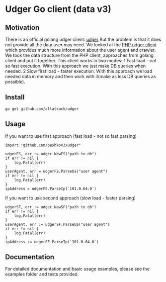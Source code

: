 # Udger Go client (data v3)
## Motivation
There is an official golang udger client: [udger](https://github.com/udger/udger)
But the problem is that it does not provide all the data user may need.
We looked at the [PHP udger client](https://github.com/udger/udger-php) which provides much more information about
the user agent and crawler. We took the data structure from the PHP client, approaches from golang client
and put it together.
This client works in two modes:
1 Fast load - not so fast execution. With this approach we just make DB queries when needed.
2 Slow first load - faster execution. With this approach we load needed data in memory and then work with it(make as less DB queries as possible).

## Install
```
go get github.com/allatrack/udger
```
## Usage
If you want to use first approach (fast load - not so fast parsing)
```
import "github.com/peshkov3/udger"

udgerFS, err := udger.NewFS("path to db")
if err != nil {
    log.Fatal(err)
}
userAgent, err = udgerFS.ParseUa("user agent")
if err != nil {
    log.Fatal(err)
}
ipAddress = udgerFS.ParseIp(`101.0.64.0`)
```
If you want to use second approach (slow load - faster parsing)
```
udgerSF, err := udger.NewSF("path to db")
if err != nil {
    log.Fatal(err)
}
userAgent, err := udgerSF.ParseUa("user agent")
if err != nil {
    log.Fatal(err)
}
ipAddress := udgerSF.ParseIp(`101.0.64.0`)
```
## Documentation
For detailed documentation and basic usage examples, please see the examples folder and tests provided.